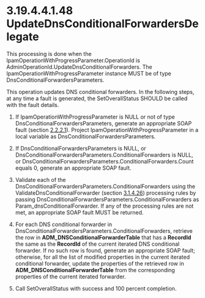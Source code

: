 <html dir="LTR" xmlns:mshelp="http://msdn.microsoft.com/mshelp" xmlns:ddue="http://ddue.schemas.microsoft.com/authoring/2003/5" xmlns:xlink="http://www.w3.org/1999/xlink" xmlns:tool="http://www.microsoft.com/tooltip">
 <body>
 <div id="header">
 <h1 class="heading">3.19.4.4.1.48 UpdateDnsConditionalForwardersDelegate</h1>
 </div>
 <div id="mainSection">
 <div id="mainBody">
 <div id="allHistory" class="saveHistory"></div>
 <div id="sectionSection0" class="section" name="collapseableSection">
 

<p>This processing is done when the
IpamOperationWithProgressParameter.OperationId is
AdminOperationId.UpdateDnsConditionalForwarders. The IpamOperationWithProgressParameter
instance MUST be of type DnsConditionalForwardersParameters. </p>

<p>This operation updates DNS conditional forwarders. In the
following steps, at any time a fault is generated, the SetOverallStatus SHOULD
be called with the fault details.</p>

<ol><li><p><span> </span>If IpamOperationWithProgressParameter
is NULL or not of type DnsConditionalForwardersParameters, generate an
appropriate SOAP fault (section <a href="a90ad88d-2468-4ac1-bbb9-8f921d15bbc8.md">2.2.2.1</a>). Project
IpamOperationWithProgressParameter in a local variable as
DnsConditionalForwardersParameters.</p>

</li><li><p><span> </span>If
DnsConditionalForwardersParameters is NULL, or
DnsConditionalForwardersParameters.ConditionalForwarders is NULL, or
DnsConditionalForwardersParameters.ConditionalForwarders.Count equals 0,
generate an appropriate SOAP fault.</p>

</li><li><p><span> </span>Validate each of
the DnsConditionalForwardersParameters.ConditionalForwarders using the
ValidateDnsConditionalForwarder (section <a href="a47c8124-e5be-4514-94f4-a2061fb317fe.md">3.1.4.26</a>) processing rules
by passing DnsConditionalForwardersParameters.ConditionalForwarders as
Param_dnsConditionalForwarder. If any of the processing rules are not met, an
appropriate SOAP fault MUST be returned.</p>

</li><li><p><span> </span>For each DNS
conditional forwarder in DnsConditionalForwardersParameters.ConditionalForwarders,
retrieve the row in <b>ADM_DNSConditionalForwarderTable</b> that has a <b>RecordId</b>
the same as the <b>RecordId</b> of the current iterated DNS conditional
forwarder. If no such row is found, generate an appropriate SOAP fault;
otherwise, for all the list of modified properties in the current iterated
conditional forwarder, update the properties of the retrieved row in <b>ADM_DNSConditionalForwarderTable</b>
from the corresponding properties of the current iterated forwarder.</p>

</li><li><p><span> </span>Call
SetOverallStatus with success and 100 percent completion.</p>

</li></ol>
 </div>
 </div>
 </div>
 </body>
</html>
